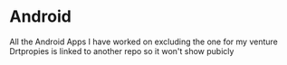# Android
All the Android Apps I have worked on excluding the one for my venture
Drtpropies is linked to another repo so it won't show pubicly
